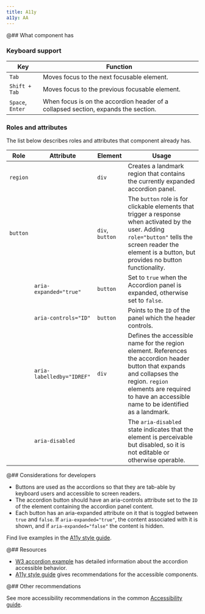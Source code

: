 ```yaml
---
title: A11y
a11y: AA
---
```


@## What component has

### Keyboard support

| Key              | Function                                                                           |
| ---------------- | ---------------------------------------------------------------------------------- |
| `Tab`            | Moves focus to the next focusable element.                                         |
| `Shift + Tab`    | Moves focus to the previous focusable element.                                     |
| `Space`, `Enter` | When focus is on the accordion header of a collapsed section, expands the section. |

### Roles and attributes

The list below describes roles and attributes that component already has.

| Role     | Attribute                 | Element  | Usage                                                                                                                                                                                                                       |
| -------- | ------------------------- | -------- | --------------------------------------------------------------------------------------------------------------------------------------------------------------------------------------------------------------------------- |
| `region` |                           | `div`    | Creates a landmark region that contains the currently expanded accordion panel.                                                                                                                                             |
| `button` |                           | `div`, `button` | The `button` role is for clickable elements that trigger a response when activated by the user. Adding `role="button"` tells the screen reader the element is a button, but provides no button functionality.               |
|          | `aria-expanded="true"`    | `button` | Set to `true` when the Accordion panel is expanded, otherwise set to `false`.                                                                                                                                               |
|          | `aria-controls="ID"`      | `button` | Points to the `ID` of the panel which the header controls.                                                                                                                                                                  |
|          | `aria-labelledby="IDREF"` | `div`    | Defines the accessible name for the region element. References the accordion header button that expands and collapses the region. `region` elements are required to have an accessible name to be identified as a landmark. |
|          | `aria-disabled`             |          | The `aria-disabled` state indicates that the element is perceivable but disabled, so it is not editable or otherwise operable. |

@## Considerations for developers

- Buttons are used as the accordions so that they are tab-able by keyboard users and accessible to screen readers.
- The accordion button should have an aria-controls attribute set to the `ID` of the element containing the accordion panel content.
- Each button has an aria-expanded attribute on it that is toggled between `true` and `false`. If `aria-expanded="true"`, the content associated with it is shown, and if `aria-expanded="false"` the content is hidden.

Find live examples in the [A11y style guide](https://a11y-style-guide.com/style-guide/section-navigation.html).

@## Resources

- [W3 accordion example](https://www.w3.org/TR/wai-aria-practices-1.1/examples/accordion/accordion.html) has detailed information about the accordion accessible behavior.
- [A11y style guide](https://a11y-style-guide.com/style-guide/section-navigation.html) gives recommendations for the accessible components.

@## Other recommendations

See more accessibility recommendations in the common [Accessibility guide](/core-principles/a11y/).

